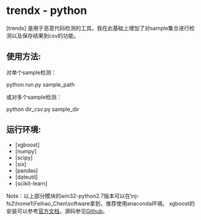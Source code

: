 trendx - python
=================

[trendx] 是用于恶意代码检测的工具。我在此基础上增加了对sample集合进行检测以及保存结果到csv的功能。

使用方法:
------
对单个sample检测：

python run.py sample_path

或对多个sample检测：

python dir_csv.py sample_dir

运行环境:
-------------------------
- [xgboost]
- [numpy]
- [scipy]
- [six]
- [pandas]
- [dateutil]
- [scikit-learn]

Note：以上部分模块的win32-python2.7版本可以在\\nj-fs2\home1\Feihao_Chen\software拿到，推荐使用anaconda环境。
xgboost的安装可以参考[官方文档](https://xgboost.readthedocs.io/en/latest/build.html)，源码参见[Github](https://github.com/dmlc/xgboost)。
